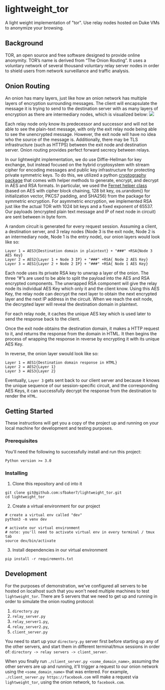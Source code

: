 # lightweight_tor
A light weight implementation of "tor". Use relay nodes hosted on Duke VMs to anonymize your browsing.

## Background
TOR, an open source and free software designed to provide online anonymity. TOR’s name is derived from “The Onion Routing”.  It uses a voluntary network of several thousand voluntary relay server nodes in order to shield users from network surveillance and traffic analysis.

## Onion Routing
An onion has many layers, just like how an onion network has multiple layers of encryption surrounding messages. The client will encapsulate the message it is trying to send to the destination server with as many layers of encryption as there are intermediary nodes, which is visualized below:
![](image.png)

Each relay node only know its predecessor and successor and will not be able to see the plain-text message, with only the exit relay node being able to see the unencrypted message. However, the exit node will have no idea who the source of the message is. Additionally, there may be TLS infrastructure (such as HTTPS) between the exit node and destination server. Onion routing provides perfect forward secrecy between relays.


In our lightweight implementation, we do use Diffie-Hellman for key exchange, but instead focused on the hybrid cryptosystem with stream cipher for encoding messages and public key infrastructure for protecting private symmetric keys. To do this, we utilized a python [cryptography package](https://cryptography.io/en/latest/) that comes with helper methods to generate, encrypt, and decrypt in AES and RSA formats. In particular, we used the [Fernet helper class](https://cryptography.io/en/latest/fernet/) (based on AES with cipher block chaining, 128 bit key, os.urandom() for initialization vector, PKCS7 padding, and SHA256) from the package for symmetric encryption. For asymmetric encryption, we implemented RSA just like the actual TOR with 1024 bit keys and a fixed exponent of 65537. Our payloads (encrypted plain text message and IP of next node in circuit) are sent between in byte form.

A random circuit is generated for every request session. Assuming a client, a destination server, and 3 relay nodes  (Node 3 is the exit node, Node 2 is an intermediary node, Node 1 is the entry node), our onion layers would look like so:
```
Layer 1 = AES3{Destination domain in plaintext} + "###" +RSA{Node 3 AES Key}
Layer 2 = AES2{Layer 1 + Node 3 IP} + "###" +RSA{ Node 2 AES Key}
Layer 3 = AES1{Layer 2 + Node 2 IP} + "###" +RSA{ Node 1 AES Key}
```

Each node uses its private RSA key to unwrap a layer of the onion. The three “#”s are used to be able to split the payload into the AES and RSA encrypted components. The unwrapped RSA component will give the relay node its individual AES Key which only it and the client know. Using this AES Key, the relay node can decrypt the next layer to obtain the next encrypted layer and the next IP address in the circuit. When we reach the exit node, the decrypted layer will reveal the destination domain in plaintext.

For each relay node, it caches the unique AES key which is used later to send the response back to the client.

Once the exit node obtains the destination domain, it makes a HTTP request to it, and returns the response from the domain in HTML. It then begins the process of wrapping the response in reverse by encrypting it with its unique AES Key.

In reverse, the onion layer swould look like so:

```
Layer 1 = AES1{Destination domain response in HTML}
Layer 2 = AES2{Layer 1}
Layer 3 = AES3{Layer 2}
```

Eventually, `Layer 3` gets sent back to our client server and because it knows the unique sequence of our session-specific circuit, and the corresponding AES Keys, it can successfully decrypt the response from the destination to render the `HTML`.

## Getting Started
These instructions will get you a copy of the project up and running on your local machine for development and testing purposes.

### Prerequisites
You'll need the following to successfully install and run this project:
```
Python version >= 3.0
```

### Installing

1. Clone this repository and cd into it
```
git clone git@github.com:sfbaker7/lightweight_tor.git
cd lightweight_tor
```

2. Create a virtual environment for our project
```
# create a virtual env called "dev"
python3 -m venv dev

# activate our virtual environment
# note: you'll need to activate virtual env in every terminal / tmux tab
source dev/bin/activate
```

3. Install dependencies in our virtual environment
```
pip install -r requirements.txt
```

## Development
For the purposes of demonstration, we've configured all servers to be hosted on localhost such that you won't need multiple machines to test `lightweight_tor`. There are 5 servers that we need to get up and running in order to simulate the onion routing protocol:
1. `directory.py`
2. `relay_server.py`
3. `relay_server1.py`,
4. `relay_server2.py`,
5. `client_server.py`

You need to start up your `directory.py` server first before starting up any of the other servers, and start them in different terminal/tmux sessions in order of:
`directory -> relay servers -> client_server`.

When you finally run `./client_server.py <some_domain_name>`, assuming the other servers are up and running, it'll trigger a request to our onion network using the `<some_domain_name>` that was entered. For example, `./client_server.py https://facebook.com` will make a request via `lightweight_tor`, using the onion network, to `facebook.com`.

